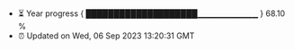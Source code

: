 - ⏳ Year progress { ████████████████████▁▁▁▁▁▁▁▁▁▁ } 68.10 %
- ⏰ Updated on Wed, 06 Sep 2023 13:20:31 GMT

